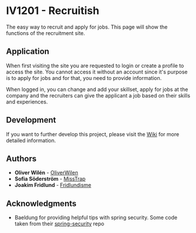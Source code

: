 # IV1201 - Recruitish

The easy way to recruit and apply for jobs. This page will show the functions of the recruitment site.

## Application

When first visiting the site you are requested to login or create a profile to access the site. You cannot access it without an account since it's purpose is to apply for jobs and for that, you need to provide information.

When logged in, you can change and add your skillset, apply for jobs at the company and the recruiters can give the applicant a job based on their skills and experiences.

## Development

If you want to further develop this project, please visit the [Wiki](https://github.com/fridlundisme/iv1201-recruitment/wiki) for more detailed information.

## Authors

* **Oliver Wilén** - [OliverWilen](https://github.com/OliverWilen)
* **Sofia Söderström** - [MissTrap](https://github.com/MissTrap)
* **Joakim Fridlund** - [Fridlundisme](https://github.com/fridlundisme)

## Acknowledgments

* Baeldung for providing helpful tips with spring security. Some code taken from their [spring-security](https://github.com/Baeldung/spring-security-registration) repo
